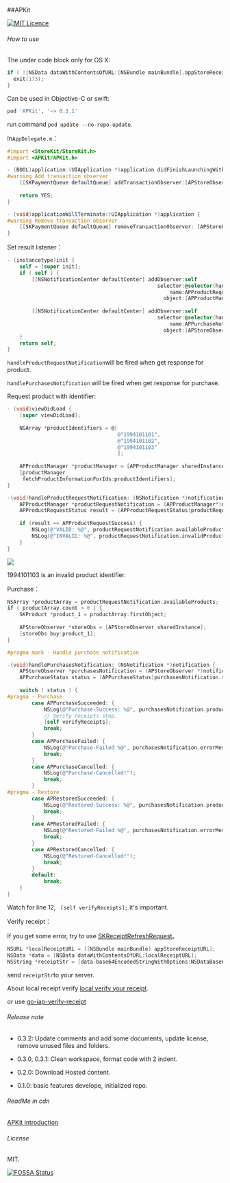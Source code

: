 ##APKit

[![MIT Licence](https://badges.frapsoft.com/os/mit/mit.svg?v=103)](https://opensource.org/licenses/mit-license.php)

###### How to use

The under code block only for OS X:

```objective-c
if ( ![NSData dataWithContentsOfURL:[NSBundle mainBundle].appStoreReceiptURL] ) {
  exit(173);
}
```

Can be used in Objective-C or swift:

```ruby
pod 'APKit', '~> 0.3.1'
```

run command `pod update --no-repo-update`.

In`AppDelegate.m`：

```objective-c
#import <StoreKit/StoreKit.h>
#import <APKit/APKit.h>
```

```objective-c
- (BOOL)application:(UIApplication *)application didFinishLaunchingWithOptions:(NSDictionary *)launchOptions {
#warning Add transaction observer
    [[SKPaymentQueue defaultQueue] addTransactionObserver:[APStoreObserver sharedInstance]];
    
    return YES;
}
```

```objective-c
- (void)applicationWillTerminate:(UIApplication *)application {
#warning Remove transaction observer
    [[SKPaymentQueue defaultQueue] removeTransactionObserver: [APStoreObserver sharedInstance]];
}
```

Set result listener：

```objective-c
- (instancetype)init {
    self = [super init];
    if ( self ) {
        [[NSNotificationCenter defaultCenter] addObserver:self
                                                 selector:@selector(handleProductRequestNotification:)
                                                     name:APProductRequestNotification
                                                   object:[APProductManager sharedInstance]];
        
        [[NSNotificationCenter defaultCenter] addObserver:self
                                                 selector:@selector(handlePurchasesNotification:)
                                                     name:APPurchaseNotification
                                                   object:[APStoreObserver sharedInstance]];
    }
    return self;
}
```

`handleProductRequestNotification`will be fired when get response for product.

`handlePurchasesNotification` will be fired when get response for purchase.

Request product with identifier:

```objective-c
- (void)viewDidLoad {
    [super viewDidLoad];
    
    NSArray *productIdentifiers = @[
                                    @"1994101101",
                                    @"1994101102",
                                    @"1994101103"
                                    ];
    
    APProductManager *productManager = [APProductManager sharedInstance];
    [productManager
     fetchProductInformationForIds:productIdentifiers];
}
```

```objective-c
-(void)handleProductRequestNotification: (NSNotification *)notification {
    APProductManager *productRequestNotification = (APProductManager*)notification.object;
    APProductRequestStatus result = (APProductRequestStatus)productRequestNotification.status;
    
    if (result == APProductRequestSuccess) {
        NSLog(@"VALID: %@", productRequestNotification.availableProducts);
        NSLog(@"INVALID: %@", productRequestNotification.invalidProductIds);
    }
}
```

![](http://ocef2grmj.bkt.clouddn.com/productResult)

1994101103 is an invalid product identifier.

Purchase：

```objective-c
NSArray *productArray = productRequestNotification.availableProducts;
if ( productArray.count > 0 ) {
    SKProduct *product_1 = productArray.firstObject;
  
    APStoreObserver *storeObs = [APStoreObserver sharedInstance];
    [storeObs buy:product_1];
}
```

```objective-c
#pragma mark - Handle purchase notification

-(void)handlePurchasesNotification: (NSNotification *)notification {
    APStoreObserver *purchasesNotification = (APStoreObserver *)notification.object;
    APPurchaseStatus status = (APPurchaseStatus)purchasesNotification.status;
    
    switch ( status ) {
#pragma - Purchase
        case APPurchaseSucceeded: {
            NSLog(@"Purchase-Success: %@", purchasesNotification.productsPurchased);
            // Verify receipts step.
            [self verifyReceipts];
            break;
        }
        case APPurchaseFailed: {
            NSLog(@"Purchase-Failed %@", purchasesNotification.errorMessage);
            break;
        }
        case APPurchaseCancelled: {
            NSLog(@"Purchase-Cancelled!");
            break;
        }
#pragma - Restore
        case APRestoredSucceeded: {
            NSLog(@"Restored-Success: %@", purchasesNotification.productsRestored);
            break;
        }
        case APRestoredFailed: {
            NSLog(@"Restored-Failed %@", purchasesNotification.errorMessage);
            break;
        }
        case APRestoredCancelled: {
            NSLog(@"Restored-Cancelled!");
            break;
        }
        default:
            break;
    }
}
```

Watch for line 12, ` [self verifyReceipts];` it's important.

Verify receipt：

If you get some error, try to use [SKReceiptRefreshRequest](https://developer.apple.com/reference/storekit/skreceiptrefreshrequest)。

```objective-c
NSURL *localReceiptURL = [[NSBundle mainBundle] appStoreReceiptURL];
NSData *data = [NSData dataWithContentsOfURL:localReceiptURL];
NSString *receiptStr = [data base64EncodedStringWithOptions:NSDataBase64EncodingEndLineWithLineFeed];
```

send `receiptStr`to your server.

About local receipt verify [local verify your receipt](https://github.com/WildDylan/iap-local-receipt).

or use [go-iap-verify-receipt](https://github.com/awa/go-iap)

###### Release note

- 0.3.2: Update comments and add some documents, update license, remove unused files and folders.

- 0.3.0, 0.3.1: Clean workspace, format code with 2 indent.
- 0.2.0: Download Hosted content.
- 0.1.0: basic features develope, initialized repo.

###### ReadMe in cdn

[APKit introduction](http://blog.devdylan.cn/APKit/)

###### License

MIT. 

[![FOSSA Status](https://app.fossa.io/api/projects/git%2Bgithub.com%2FWildDylan%2FAPKit.svg?type=large)](https://app.fossa.io/projects/git%2Bgithub.com%2FWildDylan%2FAPKit?ref=badge_large)
